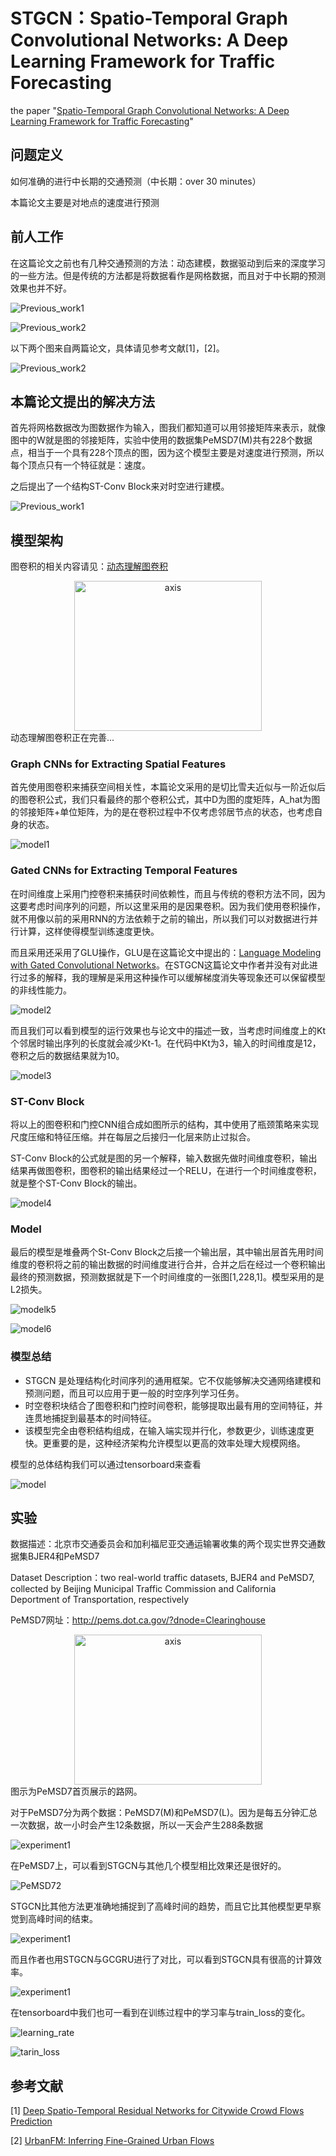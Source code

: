 # STGCN：Spatio-Temporal Graph Convolutional Networks: A Deep Learning Framework for Traffic Forecasting

the paper "[Spatio-Temporal Graph Convolutional Networks: A Deep Learning Framework for Traffic Forecasting](https://arxiv.org/pdf/1709.04875.pdf)"

## 问题定义

如何准确的进行中长期的交通预测（中长期：over 30 minutes）

本篇论文主要是对地点的速度进行预测

## 前人工作

在这篇论文之前也有几种交通预测的方法：动态建模，数据驱动到后来的深度学习的一些方法。但是传统的方法都是将数据看作是网格数据，而且对于中长期的预测效果也并不好。

![Previous_work1](https://github.com/Knowledge-Precipitation-Tribe/STGCN-keras/blob/master/ppt/images/Previous_work1.jpeg)

![Previous_work2](https://github.com/Knowledge-Precipitation-Tribe/STGCN-keras/blob/master/ppt/images/Previous_work2.jpeg)

以下两个图来自两篇论文，具体请见参考文献[1]，[2]。

![Previous_work2](https://github.com/Knowledge-Precipitation-Tribe/STGCN-keras/blob/master/ppt/images/Previous_work3.png)

## 本篇论文提出的解决方法

首先将网格数据改为图数据作为输入，图我们都知道可以用邻接矩阵来表示，就像图中的W就是图的邻接矩阵，实验中使用的数据集PeMSD7(M)共有228个数据点，相当于一个具有228个顶点的图，因为这个模型主要是对速度进行预测，所以每个顶点只有一个特征就是：速度。

之后提出了一个结构ST-Conv Block来对时空进行建模。

![Previous_work1](https://github.com/Knowledge-Precipitation-Tribe/STGCN-keras/blob/master/ppt/images/method.jpeg)

## 模型架构

图卷积的相关内容请见：[动态理解图卷积](https://github.com/Knowledge-Precipitation-Tribe/Graph-neural-network#动态理解图卷积)

<div align = "center"><image src="https://github.com/Knowledge-Precipitation-Tribe/Graph-neural-network/blob/master/images/GCN4.gif" width = "300" height = "240" alt="axis" align=center /></div>
动态理解图卷积正在完善...

### Graph CNNs for Extracting Spatial Features

首先使用图卷积来捕获空间相关性，本篇论文采用的是切比雪夫近似与一阶近似后的图卷积公式，我们只看最终的那个卷积公式，其中D为图的度矩阵，A_hat为图的邻接矩阵+单位矩阵，为的是在卷积过程中不仅考虑邻居节点的状态，也考虑自身的状态。

![model1](https://github.com/Knowledge-Precipitation-Tribe/STGCN-keras/blob/master/ppt/images/model1.jpeg)

### Gated CNNs for Extracting Temporal Features

在时间维度上采用门控卷积来捕获时间依赖性，而且与传统的卷积方法不同，因为这要考虑时间序列的问题，所以这里采用的是因果卷积。因为我们使用卷积操作，就不用像以前的采用RNN的方法依赖于之前的输出，所以我们可以对数据进行并行计算，这样使得模型训练速度更快。

而且采用还采用了GLU操作，GLU是在这篇论文中提出的：[Language Modeling with Gated Convolutional Networks](https://arxiv.org/pdf/1612.08083.pdf)。在STGCN这篇论文中作者并没有对此进行过多的解释，我的理解是采用这种操作可以缓解梯度消失等现象还可以保留模型的非线性能力。

![model2](https://github.com/Knowledge-Precipitation-Tribe/STGCN-keras/blob/master/ppt/images/model2.jpeg)

而且我们可以看到模型的运行效果也与论文中的描述一致，当考虑时间维度上的Kt个邻居时输出序列的长度就会减少Kt-1。在代码中Kt为3，输入的时间维度是12，卷积之后的数据结果就为10。

![model3](https://github.com/Knowledge-Precipitation-Tribe/STGCN-keras/blob/master/ppt/images/model3.png)

### ST-Conv Block

将以上的图卷积和门控CNN组合成如图所示的结构，其中使用了瓶颈策略来实现尺度压缩和特征压缩。并在每层之后接归一化层来防止过拟合。

ST-Conv Block的公式就是图的另一个解释，输入数据先做时间维度卷积，输出结果再做图卷积，图卷积的输出结果经过一个RELU，在进行一个时间维度卷积，就是整个ST-Conv Block的输出。

![model4](https://github.com/Knowledge-Precipitation-Tribe/STGCN-keras/blob/master/ppt/images/model4.jpeg)

### Model

最后的模型是堆叠两个St-Conv Block之后接一个输出层，其中输出层首先用时间维度的卷积将之前的输出数据的时间维度进行合并，合并之后在经过一个卷积输出最终的预测数据，预测数据就是下一个时间维度的一张图[1,228,1]。模型采用的是L2损失。

![modelk5](https://github.com/Knowledge-Precipitation-Tribe/STGCN-keras/blob/master/ppt/images/model5.jpeg)

![model6](https://github.com/Knowledge-Precipitation-Tribe/STGCN-keras/blob/master/ppt/images/model6.png)

### 模型总结

- STGCN 是处理结构化时间序列的通用框架。它不仅能够解决交通网络建模和 预测问题，而且可以应用于更一般的时空序列学习任务。
- 时空卷积块结合了图卷积和门控时间卷积，能够提取出最有用的空间特征，并 连贯地捕捉到最基本的时间特征。
- 该模型完全由卷积结构组成，在输入端实现并行化，参数更少，训练速度更 快。更重要的是，这种经济架构允许模型以更高的效率处理大规模网络。

模型的总体结构我们可以通过tensorboard来查看

![model](https://github.com/Knowledge-Precipitation-Tribe/STGCN-keras/blob/master/ppt/images/model.png)

## 实验

数据描述：北京市交通委员会和加利福尼亚交通运输署收集的两个现实世界交通数据集BJER4和PeMSD7

Dataset Description：two real-world traffic datasets, BJER4 and PeMSD7, collected by Beijing Municipal Traffic Commission and California Deportment of Transportation, respectively

PeMSD7网址：http://pems.dot.ca.gov/?dnode=Clearinghouse

<div align = "center"><image src="https://github.com/Knowledge-Precipitation-Tribe/STGCN-keras/blob/master/ppt/images/PeMSD71.png" width = "300" height = "240" alt="axis" align=center /></div>
图示为PeMSD7首页展示的路网。

对于PeMSD7分为两个数据：PeMSD7(M)和PeMSD7(L)。因为是每五分钟汇总一次数据，故一小时会产生12条数据，所以一天会产生288条数据

![experiment1](https://github.com/Knowledge-Precipitation-Tribe/STGCN-keras/blob/master/ppt/images/PeMSD72.png)

在PeMSD7上，可以看到STGCN与其他几个模型相比效果还是很好的。

![PeMSD72](https://github.com/Knowledge-Precipitation-Tribe/STGCN-keras/blob/master/ppt/images/experiment1.png)

STGCN比其他方法更准确地捕捉到了高峰时间的趋势，而且它比其他模型更早察觉到高峰时间的结束。

![experiment1](https://github.com/Knowledge-Precipitation-Tribe/STGCN-keras/blob/master/ppt/images/experiment2.png)

而且作者也用STGCN与GCGRU进行了对比，可以看到STGCN具有很高的计算效率。

![experiment1](https://github.com/Knowledge-Precipitation-Tribe/STGCN-keras/blob/master/ppt/images/experiment3.png)

在tensorboard中我们也可一看到在训练过程中的学习率与train_loss的变化。

![learning_rate](https://github.com/Knowledge-Precipitation-Tribe/STGCN-keras/blob/master/ppt/images/learning_rate.png)

![tarin_loss](https://github.com/Knowledge-Precipitation-Tribe/STGCN-keras/blob/master/ppt/images/train_loss.png)

## 参考文献

[1] [Deep Spatio-Temporal Residual Networks for Citywide Crowd Flows Prediction](https://arxiv.org/pdf/1610.00081.pdf)

[2] [UrbanFM: Inferring Fine-Grained Urban Flows](https://arxiv.org/pdf/1902.05377.pdf)
